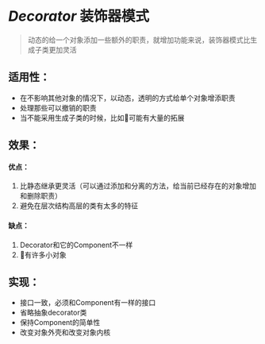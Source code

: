 # ***Decorator*** 装饰器模式
>动态的给一个对象添加一些额外的职责，就增加功能来说，装饰器模式比生成子类更加灵活
## 适用性：
* 在不影响其他对象的情况下，以动态，透明的方式给单个对象增添职责
* 处理那些可以撤销的职责
* 当不能采用生成子类的时候，比如可能有大量的拓展

## 效果：
#### 优点：
1. 比静态继承更灵活（可以通过添加和分离的方法，给当前已经存在的对象增加和删除职责）
2. 避免在层次结构高层的类有太多的特征
#### 缺点：
1. Decorator和它的Component不一样
2. 有许多小对象
## 实现：

* 接口一致，必须和Component有一样的接口
* 省略抽象decorator类
* 保持Component的简单性
* 改变对象外壳和改变对象内核
